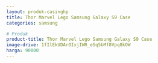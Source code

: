 ```yaml
---
layout: produk-casinghp
title: Thor Marvel Lego Samsung Galaxy S9 Case
categories: samsung

# Produk
product-title: Thor Marvel Lego Samsung Galaxy S9 Case
image-drive: 1fIlEkUDArOIxjIWR_eSq5bMf8Vpq8kOW
harga: 90000
---
```

